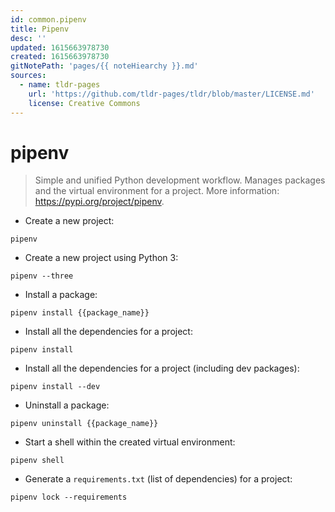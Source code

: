 ```yaml
---
id: common.pipenv
title: Pipenv
desc: ''
updated: 1615663978730
created: 1615663978730
gitNotePath: 'pages/{{ noteHiearchy }}.md'
sources:
  - name: tldr-pages
    url: 'https://github.com/tldr-pages/tldr/blob/master/LICENSE.md'
    license: Creative Commons
---
```

# pipenv

> Simple and unified Python development workflow.
> Manages packages and the virtual environment for a project.
> More information: <https://pypi.org/project/pipenv>.

- Create a new project:

`pipenv`

- Create a new project using Python 3:

`pipenv --three`

- Install a package:

`pipenv install {{package_name}}`

- Install all the dependencies for a project:

`pipenv install`

- Install all the dependencies for a project (including dev packages):

`pipenv install --dev`

- Uninstall a package:

`pipenv uninstall {{package_name}}`

- Start a shell within the created virtual environment:

`pipenv shell`

- Generate a `requirements.txt` (list of dependencies) for a project:

`pipenv lock --requirements`

